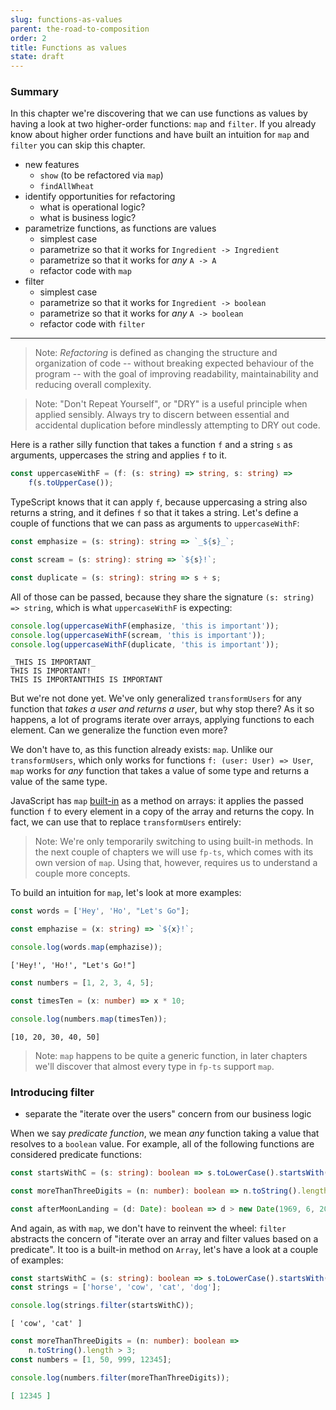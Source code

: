 ```yaml
---
slug: functions-as-values
parent: the-road-to-composition
order: 2
title: Functions as values
state: draft
---
```


### Summary

In this chapter we're discovering that we can use functions as values by
having a look at two higher-order functions: `map` and `filter`. If you
already know about higher order functions and have built an intuition for `map`
and `filter` you can skip this chapter.

* new features
    * `show` (to be refactored via `map`)
    * `findAllWheat`
* identify opportunities for refactoring
    * what is operational logic?
    * what is business logic?
* parametrize functions, as functions are values
    * simplest case
    * parametrize so that it works for `Ingredient -> Ingredient`
    * parametrize so that it works for _any_ `A -> A`
    * refactor code with `map`
* filter
    * simplest case
    * parametrize so that it works for `Ingredient -> boolean`
    * parametrize so that it works for _any_ `A -> boolean`
    * refactor code with `filter`

---

> Note: *Refactoring* is defined as changing the structure and organization of
code -- without breaking expected behaviour of the program -- with the goal of
improving readability, maintainability and reducing overall complexity.

> Note: "Don't Repeat Yourself", or "DRY" is a useful principle when applied
sensibly. Always try to discern between essential and accidental duplication
before mindlessly attempting to DRY out code.

Here is a rather silly function that takes a function `f` and a string `s` as
arguments, uppercases the string and applies `f` to it.

```typescript
const uppercaseWithF = (f: (s: string) => string, s: string) =>
    f(s.toUpperCase());
```

TypeScript knows that it can apply `f`, because uppercasing a string also
returns a string, and it defines `f` so that it takes a string. Let's define a
couple of functions that we can pass as arguments to `uppercaseWithF`:

```typescript
const emphasize = (s: string): string => `_${s}_`;

const scream = (s: string): string => `${s}!`;

const duplicate = (s: string): string => s + s;
```

All of those can be passed, because they share the signature `(s: string) =>
string`, which is what `uppercaseWithF` is expecting:

```typescript
console.log(uppercaseWithF(emphasize, 'this is important'));
console.log(uppercaseWithF(scream, 'this is important'));
console.log(uppercaseWithF(duplicate, 'this is important'));
```

```json5
_THIS IS IMPORTANT_
THIS IS IMPORTANT!
THIS IS IMPORTANTTHIS IS IMPORTANT
```

But we're not done yet. We've only generalized `transformUsers` for any function
that *takes a user and returns a user*, but why stop there? As it so happens, a
lot of programs iterate over arrays, applying functions to each element.
Can we generalize the function even more?

We don't have to, as this function already exists: `map`. Unlike our
`transformUsers`, which only works for functions `f: (user: User) => User`,
`map` works for _any_ function that takes a value of some type and returns a
value of the same type.

JavaScript has `map` [built-in](https://developer.mozilla.org/en-US/docs/Web/JavaScript/Reference/Global_Objects/Array/map) as a method on arrays: it applies the passed
function `f` to every element in a copy of the array and returns the copy.
In fact, we can use that to replace `transformUsers` entirely:

> Note: We're only temporarily switching to using built-in methods. In the next
couple of chapters we will use `fp-ts`, which comes with its own version of
`map`. Using that, however, requires us to understand a couple more concepts.

To build an intuition for `map`, let's look at more examples:

```typescript
const words = ['Hey', 'Ho', "Let's Go"];

const emphazise = (x: string) => `${x}!`;

console.log(words.map(emphazise));
```

```json5
['Hey!', 'Ho!', "Let's Go!"]
```

```typescript
const numbers = [1, 2, 3, 4, 5];

const timesTen = (x: number) => x * 10;

console.log(numbers.map(timesTen));
```

```json5
[10, 20, 30, 40, 50]
```

> Note: `map` happens to be quite a generic function, in later chapters we'll
discover that almost every type in `fp-ts` support `map`.

### Introducing filter

* separate the "iterate over the users" concern from our business logic

When we say _predicate function_, we mean _any_ function taking a value that
resolves to a `boolean` value. For example, all of the following functions are
considered predicate functions:

```typescript
const startsWithC = (s: string): boolean => s.toLowerCase().startsWith('c');

const moreThanThreeDigits = (n: number): boolean => n.toString().length > 3;

const afterMoonLanding = (d: Date): boolean => d > new Date(1969, 6, 20);
```

And again, as with `map`, we don't have to reinvent the wheel: `filter` abstracts
the concern of "iterate over an array and filter values based on a predicate".
It too is a built-in method on `Array`, let's have a look at a couple of examples:

```typescript
const startsWithC = (s: string): boolean => s.toLowerCase().startsWith('c');
const strings = ['horse', 'cow', 'cat', 'dog'];

console.log(strings.filter(startsWithC));
```

```json5
[ 'cow', 'cat' ]
```

```typescript
const moreThanThreeDigits = (n: number): boolean =>
    n.toString().length > 3;
const numbers = [1, 50, 999, 12345];

console.log(numbers.filter(moreThanThreeDigits));
```

```json
[ 12345 ]
```
